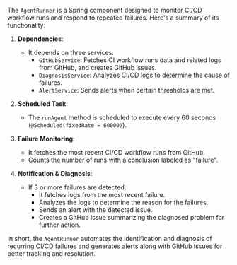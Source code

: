 The `AgentRunner` is a Spring component designed to monitor CI/CD workflow runs and respond to repeated failures. Here's a summary of its functionality:
1. **Dependencies**:
    - It depends on three services:
        - `GitHubService`: Fetches CI workflow runs data and related logs from GitHub, and creates GitHub issues.
        - `DiagnosisService`: Analyzes CI/CD logs to determine the cause of failures.
        - `AlertService`: Sends alerts when certain thresholds are met.

2. **Scheduled Task**:
    - The `runAgent` method is scheduled to execute every 60 seconds (`@Scheduled(fixedRate = 60000)`).

3. **Failure Monitoring**:
    - It fetches the most recent CI/CD workflow runs from GitHub.
    - Counts the number of runs with a conclusion labeled as "failure".

4. **Notification & Diagnosis**:
    - If 3 or more failures are detected:
        - It fetches logs from the most recent failure.
        - Analyzes the logs to determine the reason for the failures.
        - Sends an alert with the detected issue.
        - Creates a GitHub issue summarizing the diagnosed problem for further action.

In short, the `AgentRunner` automates the identification and diagnosis of recurring CI/CD failures and generates alerts along with GitHub issues for better tracking and resolution.
